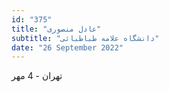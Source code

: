```yaml
---
id: "375"
title: "عادل منصوری"
subtitle: "دانشگاه علامه طباطبائی"
date: "26 September 2022"
---
```


تهران - 4 مهر 
